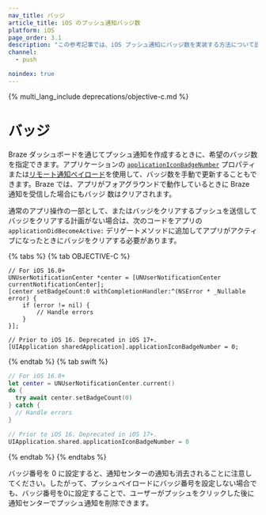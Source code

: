 ```yaml
---
nav_title: バッジ
article_title: iOS のプッシュ通知バッジ数
platform: iOS
page_order: 3.1
description: "この参考記事では、iOS プッシュ通知にバッジ数を実装する方法について説明します。"
channel:
  - push

noindex: true
---
```


{% multi_lang_include deprecations/objective-c.md %}

# バッジ

Braze ダッシュボードを通じてプッシュ通知を作成するときに、希望のバッジ数を指定できます。アプリケーションの [`applicationIconBadgeNumber`][20] プロパティまたは[リモート通知ペイロード][21]を使用して、バッジ数を手動で更新することもできます。Braze では、アプリがフォアグラウンドで動作しているときに Braze 通知を受信した場合にもバッジ 数はクリアされます。 

通常のアプリ操作の一部として、またはバッジをクリアするプッシュを送信してバッジをクリアする計画がない場合は、次のコードをアプリの `applicationDidBecomeActive:` デリゲートメソッドに追加してアプリがアクティブになったときにバッジをクリアする必要があります。

{% tabs %}
{% tab OBJECTIVE-C %}

```objc
// For iOS 16.0+
UNUserNotificationCenter *center = [UNUserNotificationCenter currentNotificationCenter];
[center setBadgeCount:0 withCompletionHandler:^(NSError * _Nullable error) {
    if (error != nil) {
        // Handle errors
    }
}];

// Prior to iOS 16. Deprecated in iOS 17+.
[UIApplication sharedApplication].applicationIconBadgeNumber = 0;
```

{% endtab %}
{% tab swift %}

```swift
// For iOS 16.0+
let center = UNUserNotificationCenter.current()
do {
  try await center.setBadgeCount(0)
} catch {
  // Handle errors
}

// Prior to iOS 16. Deprecated in iOS 17+.
UIApplication.shared.applicationIconBadgeNumber = 0
```

{% endtab %}
{% endtabs %}

バッジ番号を 0 に設定すると、通知センターの通知も消去されることに注意してください。したがって、プッシュペイロードにバッジ番号を設定しない場合でも、バッジ番号を0に設定することで、ユーザーがプッシュをクリックした後に通知センターでプッシュ通知を削除できます。

[20]: https://developer.apple.com/library/ios/documentation/UIKit/Reference/UIApplication_Class/index.html#//apple_ref/occ/instp/UIApplication/applicationIconBadgeNumber
[21]: https://developer.apple.com/library/content/documentation/NetworkingInternet/Conceptual/RemoteNotificationsPG/CreatingtheNotificationPayload.html#//apple_ref/doc/uid/TP40008194-CH10-SW1
